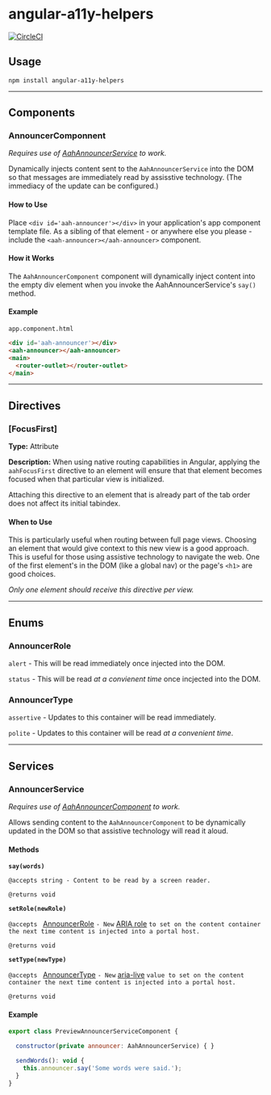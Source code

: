 # angular-a11y-helpers

[![CircleCI](https://circleci.com/gh/danieldafoe/angular-a11y-helpers/tree/develop.svg?style=svg)](https://circleci.com/gh/danieldafoe/angular-a11y-helpers/tree/develop)

## Usage

`npm install angular-a11y-helpers`

---

## Components

### AnnouncerComponnent

_Requires use of [AahAnnouncerService](#announcer-service) to work._

Dynamically injects content sent to the `AahAnnouncerService` into the DOM so that messages are immediately read by assisstive technology. (The immediacy of the update can be configured.)

#### How to Use

Place `<div id='aah-announcer'></div>` in your application's app component template file. As a sibling of that element - or anywhere else you please - include the `<aah-announcer></aah-announcer>` component.

#### How it Works

The `AahAnnouncerComponent` component will dynamically inject content into the empty div element when you invoke the AahAnnouncerService's `say()` method.

#### Example

`app.component.html`
```html
<div id='aah-announcer'></div>
<aah-announcer></aah-announcer>
<main>
  <router-outlet></router-outlet>
</main>
```

---

## Directives

### [FocusFirst]

**Type:** Attribute

**Description:** When using native routing capabilities in Angular, applying the `aahFocusFirst` directive to an element will ensure that that element becomes focused when that particular view is initialized.

Attaching this directive to an element that is already part of the tab order does not affect its initial tabindex.

#### When to Use

This is particularly useful when routing between full page views. Choosing an element that would give context to this new view is a good approach. This is useful for those using assistive technology to navigate the web. One of the first element's in the DOM (like a global nav) or the page's `<h1>` are good choices.

_Only one element should receive this directive per view._

---

## Enums

### AnnouncerRole

`alert` - This will be read immediately once injected into the DOM.

`status` - This will be read _at a convienent time_ once incjected into the DOM.

### AnnouncerType

`assertive` - Updates to this container will be read immediately.

`polite` - Updates to this container will be read _at a convenient time_.

---

## Services

### AnnouncerService

_Requires use of [AahAnnouncerComponent](#announcer-component) to work._

Allows sending content to the `AahAnnouncerComponent` to be dynamically updated in the DOM so that assistive technology will read it aloud.

#### Methods

**`say(words)`**

`@accepts string - Content to be read by a screen reader.`

`@returns void`

**`setRole(newRole)`**

`@accepts ` [AnnouncerRole](#announcer-role) ` - New ` [ARIA role](https://) `to set on the content container the next time content is injected into a portal host.`

`@returns void`

**`setType(newType)`**

`@accepts ` [AnnouncerType](#announcer-type) ` - New ` [aria-live](https://) `value to set on the content container the next time content is injected into a portal host.`

`@returns void`

#### Example

```js
export class PreviewAnnouncerServiceComponent {

  constructor(private announcer: AahAnnouncerService) { }

  sendWords(): void {
    this.announcer.say('Some words were said.');
  }
}
```


